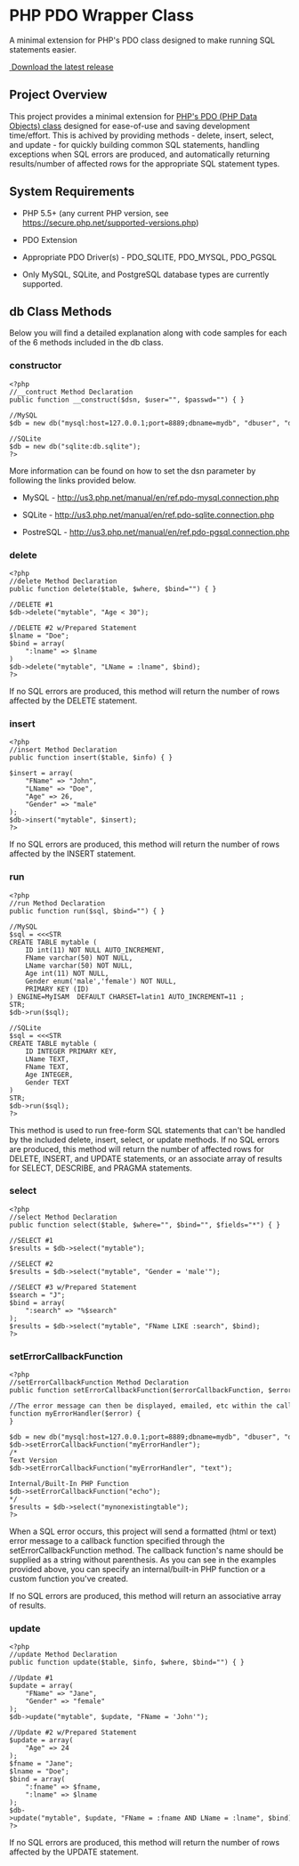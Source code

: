 PHP PDO Wrapper Class
=====================

A minimal extension for PHP's PDO class designed to make running SQL statements easier.

[ Download the latest release](https://github.com/fulldecent/php-pdo-wrapper-class/releases>)

Project Overview
----------------

This project provides a minimal extension for [PHP's PDO (PHP Data Objects) class](<http://us3.php.net/manual/en/book.pdo.php>) designed for ease-of-use and saving development time/effort. This is achived by providing methods - delete, insert, select, and update - for quickly building common SQL statements, handling exceptions when SQL errors are produced, and automatically returning results/number of affected rows for the appropriate SQL statement types.

System Requirements
-------------------

-   PHP 5.5+ (any current PHP version, see <https://secure.php.net/supported-versions.php>)

-   PDO Extension

-   Appropriate PDO Driver(s) - PDO_SQLITE, PDO_MYSQL, PDO_PGSQL

-   Only MySQL, SQLite, and PostgreSQL database types are currently supported.

db Class Methods
----------------

Below you will find a detailed explanation along with code samples for each of the 6 methods included in the db class.

### constructor

~~~~~~~~~~~~~~~~~~~~~~~~~~~~~~~~~~~~~~~~~~~~~~~~~~~~~~~~~~~~~~~~~~~~~~~~~~~~~~~~
<?php
//__contruct Method Declaration
public function __construct($dsn, $user="", $passwd="") { }

//MySQL
$db = new db("mysql:host=127.0.0.1;port=8889;dbname=mydb", "dbuser", "dbpasswd");

//SQLite
$db = new db("sqlite:db.sqlite");
?>
~~~~~~~~~~~~~~~~~~~~~~~~~~~~~~~~~~~~~~~~~~~~~~~~~~~~~~~~~~~~~~~~~~~~~~~~~~~~~~~~

More information can be found on how to set the dsn parameter by following the links provided below.

-   MySQL - <http://us3.php.net/manual/en/ref.pdo-mysql.connection.php>

-   SQLite - <http://us3.php.net/manual/en/ref.pdo-sqlite.connection.php>

-   PostreSQL - <http://us3.php.net/manual/en/ref.pdo-pgsql.connection.php>

### delete

~~~~~~~~~~~~~~~~~~~~~~~~~~~~~~~~~~~~~~~~~~~~~~~~~~~~~~~~~~~~~~~~~~~~~~~~~~~~~~~~
<?php
//delete Method Declaration
public function delete($table, $where, $bind="") { }

//DELETE #1
$db->delete("mytable", "Age < 30");

//DELETE #2 w/Prepared Statement
$lname = "Doe";
$bind = array(
    ":lname" => $lname
)
$db->delete("mytable", "LName = :lname", $bind);
?>
~~~~~~~~~~~~~~~~~~~~~~~~~~~~~~~~~~~~~~~~~~~~~~~~~~~~~~~~~~~~~~~~~~~~~~~~~~~~~~~~

If no SQL errors are produced, this method will return the number of rows affected by the DELETE statement.

### insert

~~~~~~~~~~~~~~~~~~~~~~~~~~~~~~~~~~~~~~~~~~~~~~~~~~~~~~~~~~~~~~~~~~~~~~~~~~~~~~~~
<?php
//insert Method Declaration
public function insert($table, $info) { }

$insert = array(
    "FName" => "John",
    "LName" => "Doe",
    "Age" => 26,
    "Gender" => "male"
);
$db->insert("mytable", $insert);
?>
~~~~~~~~~~~~~~~~~~~~~~~~~~~~~~~~~~~~~~~~~~~~~~~~~~~~~~~~~~~~~~~~~~~~~~~~~~~~~~~~

If no SQL errors are produced, this method will return the number of rows affected by the INSERT statement.

### run

~~~~~~~~~~~~~~~~~~~~~~~~~~~~~~~~~~~~~~~~~~~~~~~~~~~~~~~~~~~~~~~~~~~~~~~~~~~~~~~~
<?php
//run Method Declaration
public function run($sql, $bind="") { }

//MySQL
$sql = <<<STR
CREATE TABLE mytable (
    ID int(11) NOT NULL AUTO_INCREMENT,
    FName varchar(50) NOT NULL,
    LName varchar(50) NOT NULL,
    Age int(11) NOT NULL,
    Gender enum('male','female') NOT NULL,
    PRIMARY KEY (ID)
) ENGINE=MyISAM  DEFAULT CHARSET=latin1 AUTO_INCREMENT=11 ;
STR;
$db->run($sql);

//SQLite
$sql = <<<STR
CREATE TABLE mytable (
    ID INTEGER PRIMARY KEY,
    LName TEXT,
    FName TEXT,
    Age INTEGER,
    Gender TEXT
)
STR;
$db->run($sql);
?>
~~~~~~~~~~~~~~~~~~~~~~~~~~~~~~~~~~~~~~~~~~~~~~~~~~~~~~~~~~~~~~~~~~~~~~~~~~~~~~~~

This method is used to run free-form SQL statements that can't be handled by the included delete, insert, select, or update methods. If no SQL errors are produced, this method will return the number of affected rows for DELETE, INSERT, and UPDATE statements, or an associate array of results for SELECT, DESCRIBE, and PRAGMA statements.

### select

~~~~~~~~~~~~~~~~~~~~~~~~~~~~~~~~~~~~~~~~~~~~~~~~~~~~~~~~~~~~~~~~~~~~~~~~~~~~~~~~
<?php
//select Method Declaration
public function select($table, $where="", $bind="", $fields="*") { }

//SELECT #1
$results = $db->select("mytable");

//SELECT #2
$results = $db->select("mytable", "Gender = 'male'");

//SELECT #3 w/Prepared Statement
$search = "J";
$bind = array(
    ":search" => "%$search"
);
$results = $db->select("mytable", "FName LIKE :search", $bind);
?>
~~~~~~~~~~~~~~~~~~~~~~~~~~~~~~~~~~~~~~~~~~~~~~~~~~~~~~~~~~~~~~~~~~~~~~~~~~~~~~~~

### setErrorCallbackFunction

~~~~~~~~~~~~~~~~~~~~~~~~~~~~~~~~~~~~~~~~~~~~~~~~~~~~~~~~~~~~~~~~~~~~~~~~~~~~~~~~
<?php
//setErrorCallbackFunction Method Declaration
public function setErrorCallbackFunction($errorCallbackFunction, $errorMsgFormat="html") { }

//The error message can then be displayed, emailed, etc within the callback function.
function myErrorHandler($error) {
}

$db = new db("mysql:host=127.0.0.1;port=8889;dbname=mydb", "dbuser", "dbpasswd");
$db->setErrorCallbackFunction("myErrorHandler");
/*
Text Version
$db->setErrorCallbackFunction("myErrorHandler", "text");

Internal/Built-In PHP Function
$db->setErrorCallbackFunction("echo");
*/
$results = $db->select("mynonexistingtable");
?>
~~~~~~~~~~~~~~~~~~~~~~~~~~~~~~~~~~~~~~~~~~~~~~~~~~~~~~~~~~~~~~~~~~~~~~~~~~~~~~~~

When a SQL error occurs, this project will send a formatted (html or text) error message to a callback function specified through the setErrorCallbackFunction method. The callback function's name should be supplied as a string without parenthesis. As you can see in the examples provided above, you can specify an internal/built-in PHP function or a custom function you've created.

If no SQL errors are produced, this method will return an associative array of results.

### update

~~~~~~~~~~~~~~~~~~~~~~~~~~~~~~~~~~~~~~~~~~~~~~~~~~~~~~~~~~~~~~~~~~~~~~~~~~~~~~~~
<?php
//update Method Declaration
public function update($table, $info, $where, $bind="") { }

//Update #1
$update = array(
    "FName" => "Jane",
    "Gender" => "female"
);
$db->update("mytable", $update, "FName = 'John'");

//Update #2 w/Prepared Statement
$update = array(
    "Age" => 24
);
$fname = "Jane";
$lname = "Doe";
$bind = array(
    ":fname" => $fname,
    ":lname" => $lname
);
$db->update("mytable", $update, "FName = :fname AND LName = :lname", $bind);
?>
~~~~~~~~~~~~~~~~~~~~~~~~~~~~~~~~~~~~~~~~~~~~~~~~~~~~~~~~~~~~~~~~~~~~~~~~~~~~~~~~

If no SQL errors are produced, this method will return the number of rows affected by the UPDATE statement.
